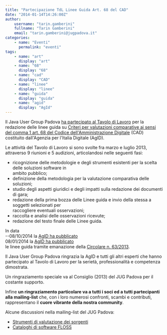 ```yaml
---
title: "Partecipazione TdL Linee Guida Art. 68 del CAD"
date: "2014-01-14T14:26:00Z"
author:
    username: "tarin.gamberini"
    fullname: "Tarin Gamberini"
    email: "tarin.gamberini@jugpadova.it"
categories:
    - name: "Eventi"
      permalink: "eventi"
tags:
    - name: "art"
      display: "art"
    - name: "68"
      display: "68"
    - name: "cad"
      display: "CAD"
    - name: "linee"
      display: "linee"
    - name: "guida"
      display: "guida"
    - name: "agid"
      display: "AgId"
---
```


Il Java User Group Padova [ha partecipato al Tavolo di
Lavoro](http://www.taringamberini.com/it/blog/egovernment/tavolo-di-lavoro-linee-guida-art-68-cad/)
per la redazione delle linee guida su [Criteri per valutazioni
comparative ai sensi del comma 1 art. 68 del Codice dell'Amministrazione
Digitale](http://www.agid.gov.it/cad/analisi-comparativa-soluzioni)
(CAD) costituito dall'Agenzia per l'Italia Digitale (AgID).

Le attività del Tavolo di Lavoro si sono svolte fra marzo e luglio 2013,
attraverso 9 riunioni e 5 audizioni, articolandosi nelle seguenti fasi:

-   ricognizione delle metodologie e degli strumenti esistenti per la
    scelta delle soluzioni software in\
    ambito pubblico;
-   definizione della metodologia per la valutazione comparativa delle
    soluzioni;
-   studio degli aspetti giuridici e degli impatti sulla redazione dei
    documenti di gara;
-   redazione della prima bozza delle Linee guida e invio della stessa a
    soggetti selezionati per\
    raccogliere eventuali osservazioni;
-   raccolta e analisi delle osservazioni ricevute;
-   redazione del testo finale delle Linee guida.

In data\
--08/10/2014 la [AgID ha
pubblicato](http://www.agid.gov.it/notizie/riuso-valutazione-comparativa-online-la-circolare-)\
08/01/2014 la [AgID ha
pubblicato](http://www.agid.gov.it/notizie/2014/01/08/riuso-valutazione-comparativa-online-la-circolare)\
le linee guida tramite emanazione della [Circolare n.
63/2013](http://www.agid.gov.it/sites/default/files/linee_guida/circolare_agid_63-2013_linee_guida_art_68_del_cad_ver_13_b.pdf).

Il Java User Group Padova ringrazia la AgID e tutti gli altri esperti
che hanno partecipato al Tavolo di Lavoro per la serietà,
professionalità e competenza dimostrata.

Un ringraziamento speciale va al Consiglio (2013) del JUG Padova per il
costante supporto.

Infine **un ringraziamento particolare va a tutti i soci ed a tutti
partecipanti alla mailing-list** che, con i loro numerosi confronti,
scambi e contributi, rappresentano il **cuore vibrante della nostra
community**.

Alcune discussioni nella mailing-list del JUG Padova:

-   [Strumenti di valutazione dei
    sorgenti](https://groups.google.com/forum/#!topic/jugpadova/DYQdcj9xMhI)
-   [Cataloghi di software
    FLOSS](https://groups.google.com/forum/#!searchin/jugpadova/floss/jugpadova/od4GuoH_kA8/Lb-cyPuRozMJ)
